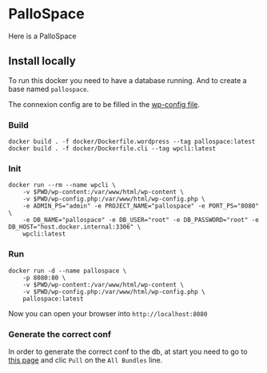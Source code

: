 # PalloSpace
Here is a PalloSpace

## Install locally
To run this docker you need to have a database running. And to create a base named `pallospace`.

The connexion config are to be filled in the [wp-config file](wp-config.php).

### Build

```docker build . -f docker/Dockerfile.wordpress --tag pallospace:latest```
```docker build . -f docker/Dockerfile.cli --tag wpcli:latest```

### Init

```
docker run --rm --name wpcli \
    -v $PWD/wp-content:/var/www/html/wp-content \
    -v $PWD/wp-config.php:/var/www/html/wp-config.php \
    -e ADMIN_PS="admin" -e PROJECT_NAME="pallospace" -e PORT_PS="8080" \
    -e DB_NAME="pallospace" -e DB_USER="root" -e DB_PASSWORD="root" -e DB_HOST="host.docker.internal:3306" \
    wpcli:latest
```

### Run

```
docker run -d --name pallospace \
    -p 8080:80 \
    -v $PWD/wp-content:/var/www/html/wp-content \
    -v $PWD/wp-config.php:/var/www/html/wp-config.php \
    pallospace:latest
```

Now you can open your browser into `http://localhost:8080`

### Generate the correct conf

In order to generate the correct conf to the db, at start you need to go to [this page](http://127.0.0.1:8080/wp-admin/options-general.php?page=wpcfm) and clic `Pull` on the `All Bundles` line.